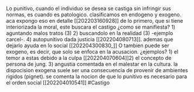 Lo punitivo, cuando el individuo se desea se castiga  sin infringir sus normas, es cuando es patologico. clasificamos en endogeno y exogeno. 
aca expongo eso en detalle [[202203160928]]
de lo primero, que si tiene interiorizada la moral, este buscara el castigo ¿como se manifiesta? 1) aguntando malos tratos (3) 2) buscandolo en la realidad (3) -ejemplo carcel-. 4) autopunitivo dada justicia [[202204080713]]. ademas que dejarlo ayuda en lo social [[202204300830_]]
O tambien puede ser exogeno, es decir, que solo se enfoca en la acusacion. ¿ejemplos? 1) el temor a estas debido a la culpa  [[202204070604]]2) el concepto de persona de jung. 3) angustia comentada en el malestar en la cultura.
la dispocision exogena suele ser una consecuencia de provenir de ambientes rigidos (pignet). 
se comenta la nocion de que lo punitivo es necesario para el orden social [[202204010541]]
#Castigo 

